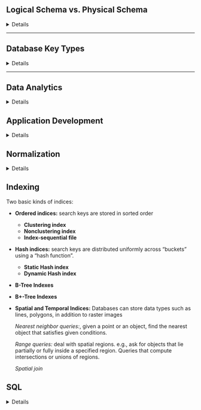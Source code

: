 
## Logical Schema vs. Physical Schema

<details> 

In database design, logical schema and physical schema are two key layers that structure and manage data effectively.

- Logical Schema:

Logical schemas describe data in terms of relational `tables` , `columns`, `relationships` and `constraints`.

 - Example: In a university database, a logical schema might include tables for `Students`, `Courses`, and `Enrollments`, with attributes like `student ID`, `course ID`, `course name` ...etc showing relationships (e.g., many-to-many between students and courses).

- Physical Schema:

The physical schema deals with the actual storage of data on disk (files, indices). 

 - Example: In the same university database, a physical schema might include `setting up indexes` on student ID and course ID for faster search operations, using `partitioning` to separate data by academic year, or defining `file paths where data is stored`.

### Multiple Choice Questions

What is the main purpose of a logical schema?

- A. Define the physical storage of data
- B. Outline the relationships and structure of data
- C. Specify how data is indexed on disk
- D. Detail the partitioning of data across servers
<details> <summary>Answer</summary> **- B. Outline the relationships and structure of data** </details>
Which of the following is a component of a physical schema?

- A. Data relationships
- B. Constraints like foreign keys
- C. Indexing and file structures
- D. Column data types
<details> <summary>Answer</summary> **- C. Indexing and file structures** </details>
In a logical schema, what typically represents entities like "Students" and "Courses"?

- A. Files
- B. Tables
- C. Disks
- D. Partitions

<details> <summary>Answer</summary> **- B. Tables** </details>
In a university database, where would the choice of partitioning data by academic year be defined?

- A. Logical schema
- B. Physical schema
- C. Both schemas
- D. Neither schema
<details> <summary>Answer</summary> **- B. Physical schema** </details>
Which schema would likely involve decisions related to data retrieval speed?

- A. Logical schema
- B. Physical schema
- C. Both schemas
- D. None of the above
<details> <summary>Answer</summary> **- B. Physical schema** </details>

### True/False Questions
The logical schema is typically independent of the hardware used for storage.

<details> <summary>Answer</summary> **True** </details>
Indexes are an aspect of the logical schem- A.

<details> <summary>Answer</summary> **False** - Indexes are typically part of the physical schem- A. </details>
The physical schema is concerned with how data is physically stored and accesse- D.

<details> <summary>Answer</summary> **True** </details>
Both logical and physical schemas are essential for optimizing data organization and retrieval.

<details> <summary>Answer</summary> **True** </details>
Logical schema focuses more on data structure, while physical schema focuses on data performance.

<details> <summary>Answer</summary> **True** </details>

</details>

<hr/>

## Database Key Types 

<details> 
In databases, keys are attributes or sets of attributes that help uniquely identify records and establish relationships between tables. Here are some common types of database keys:


#### 1. Primary Key

A unique identifier for each record in a table. No two records can have the same primary key value, and it cannot be null.
Example: In a Students table, student_id could be the primary key as it uniquely identifies each student.

#### 2. Foreign Key

A field in one table that links to the primary key of another table, creating a relationship between tables.
Example: In an Enrollments table, student_id might be a foreign key that references the student_id primary key in the Students table.

#### 3. Candidate Key

A field or combination of fields that could uniquely identify records in a table. A table can have multiple candidate keys, one of which is selected as the primary key.
Example: In a Students table, both student_id and email could serve as candidate keys.

#### 4. Composite Key

A key that consists of two or more attributes to uniquely identify a record in a table.
Example: In an Enrollments table, a composite key could be a combination of student_id and course_id to uniquely identify each enrollment record.

#### 5. Super Key

A set of one or more attributes that, together, can uniquely identify records in a table. A super key may contain additional attributes that are not necessary for uniqueness.
Example: In a Students table, student_id, or student_id combined with name, can be a super key.

#### 6. Alternate Key

A candidate key that was not chosen as the primary key. It still uniquely identifies records but serves as an alternative to the primary key.
Example: If student_id is the primary key in a Students table, then email could serve as an alternate key.

#### Comparsion

| Aspect           | Primary Key                            | Foreign Key                                |
|------------------|---------------------------------------|--------------------------------------------|
| Definition       | Uniquely identifies each row          | Refers to a primary key in another table   |
| Uniqueness       | Must be unique                        | Can be duplicated                          |
| Null Values      | NOT NULL                        | Can be NULL                                |
| Purpose          | Identifies rows within its own table  | Links two tables together                  |
| Relation         | Self-contained within its table       | Dependent on another table                 |
| Data Integrity   | Ensures uniqueness within the table   | Ensures valid references to another table  |


### Quiz: Database Key Types

### Multiple Choice Questions

Which key uniquely identifies each record in a table and cannot contain null values?

- A. Foreign Key
- B. Composite Key
- C. Primary Key
- D. Super Key
<details> <summary>Answer</summary> **- C. Primary Key** </details>
In a relationship between two tables, which key references the primary key of another table?

- A. Super Key
- B. Alternate Key
- C. Foreign Key
- D. Candidate Key
<details> <summary>Answer</summary> **- C. Foreign Key** </details>
What type of key can have multiple attributes to uniquely identify a record in a table?

- A. Composite Key
- B. Primary Key
- C. Super Key
- D. Foreign Key
<details> <summary>Answer</summary> **- A. Composite Key** </details>
Which key can uniquely identify records in a table and may contain additional, unnecessary attributes?

- A. Primary Key
- B. Candidate Key
- C. Alternate Key
- D. Super Key
<details> <summary>Answer</summary> **- D. Super Key** </details>
If a candidate key is not selected as the primary key, what is it called?

- A. Foreign Key
- B. Super Key
- C. Composite Key
- D. Alternate Key
<details> <summary>Answer</summary> **- D. Alternate Key** </details>
True/False Questions
A foreign key can have null values.

<details> <summary>Answer</summary> **True** - In some database systems, foreign keys can have null values if a record does not have a corresponding match. </details>
A primary key can be a composite key.

<details> <summary>Answer</summary> **True** - A primary key can consist of multiple fields, making it a composite key. </details>
An alternate key is another term for a primary key.

<details> <summary>Answer</summary> **False** - An alternate key is a candidate key that was not chosen as the primary key. </details>
A super key always contains the minimal attributes needed to uniquely identify records.

<details> <summary>Answer</summary> **False** - A super key may contain additional attributes beyond the minimal needed for uniqueness. </details>
Every primary key is a candidate key, but not every candidate key is a primary key.

<details> <summary>Answer</summary> **True** </details>

</details>

<hr/>

## Data Analytics 

<details>

#### 1. Machine learning 

Techniques are key to finding patterns in data and making predictions.

#### 2. Data mining 

Extends techniques developed by machine-learning communities to run them on very large datasets.

#### 3. Business Intelligence (BI)
The term business intelligence (BI) is synonym for data analytics.

#### 4. Data Warehousing

Warehouse is a repository (archive) of information gathered from multiple sources, stored under a unified schema, at a single site.

#### 5. Online analytical processing (OLAP)

OLAP is optimized for complex **data analysis and reporting**.

#### 6. Online transaction processing (OLTP) 

 OLTP is optimized for **transactional processing** and real-time updates.

</details>


## Application Development 

<details>

- How to secure passweords in database ?
  - Never store passwords in plain.
  - Hash all passwords. 

</details>

## Normalization

<details>
- Advantages to 3NF over BCNF:

 It is always possible to obtain a 3NF design without sacrificing losslessness or dependency preservation. 

- Disadvantages to 3NF:

We may have to use null values to represent some of the possible meaningful relationships among data items.
There is the problem of repetition of information.
</details>

## Indexing

Two basic kinds of indices:

- **Ordered indices:**  search keys are stored in sorted order
  - **Clustering index**
  - **Nonclustering index**
  - **Index-sequential file**

- **Hash indices:**  search keys are distributed uniformly across “buckets” using a “hash function”. 
    - **Static Hash index**
    - **Dynamic Hash index**

- **B-Tree Indexes**
- **B+-Tree Indexes**
- **Spatial and Temporal Indices:**
Databases can store data types such as lines, polygons, in addition to raster images 

    *Nearest neighbor queries:*, given a point or an object, find the nearest object that satisfies given conditions.

    *Range queries:* deal with spatial regions. e.g., ask for objects that lie partially or fully inside a specified region.
    Queries that compute intersections or unions of regions.

    *Spatial join* 


## SQL

<details>

Suppose we have a relation employees(ID, salary) that stores the employee ID and their salary. We want to categorize the employees into different salary bands based on the following criteria:

- Band D if the salary is less than 30000.
- Band C if the salary is between 30000 and 49999.
- Band B if the salary is between 50000 and 79999.
- Band A if the salary is 80000 or above.

Write SQL queries to do the following:

1. Display the salary band for each employee based on the employees relation.
2. Find the number of employees in each salary band.

  <details>
   <summary>Answer</summary>

1. Display the salary band for each employee:

```sql
SELECT ID, salary_band
FROM (
    SELECT 
        ID,
        CASE
            WHEN salary < 30000 THEN 'D'
            WHEN salary >= 30000 AND salary <= 49999 THEN 'C'
            WHEN salary >= 50000 AND salary <= 79999 THEN 'B'
            ELSE 'A'
        END AS salary_band
    FROM employees
) AS categorized_employees;
```

2. Find the number of employees in each salary band:

```sql

SELECT salary_band, COUNT(ID) AS employee_count
FROM (
    SELECT 
        ID,
        CASE
            WHEN salary < 30000 THEN 'D'
            WHEN salary >= 30000 AND salary <= 49999 THEN 'C'
            WHEN salary >= 50000 AND salary <= 79999 THEN 'B'
            ELSE 'A'
        END AS salary_band
    FROM employees
) AS categorized_employees
GROUP BY salary_band;

-- OR simple way

SELECT 
    CASE
        WHEN salary < 30000 THEN 'D'
        WHEN salary >= 30000 AND salary <= 49999 THEN 'C'
        WHEN salary >= 50000 AND salary <= 79999 THEN 'B'
        ELSE 'A'
    END AS salary_band
    COUNT(ID) AS categorized_employees
FROM employees
GROUP BY salary_band;

```

</details>
